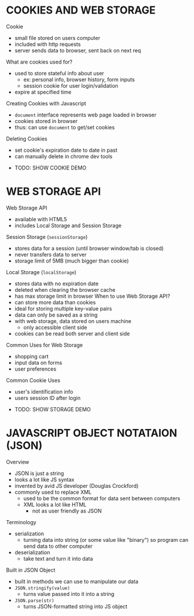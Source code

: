 
# COOKIES AND WEB STORAGE

Cookie
- small file stored on users computer
- included with http requests
- server sends data to browser, sent back on next req


What are cookies used for?
- used to store stateful info about user
	- ex: personal info, browser history, form inputs
	- session cookie for user login/validation
- expire at specified time



Creating Cookies with Javascript
- `document` interface represents web page loaded in browser
- cookies stored in browser
- thus: can use `document` to get/set cookies


Deleting Cookies
- set cookie's expiration date to date in past
- can manually delete in chrome dev tools



* TODO: SHOW COOKIE DEMO












# WEB STORAGE API



Web Storage API
- available with HTML5 
- includes Local Storage and Session Storage



Session Storage (`sessionStorage`)
- stores data for a session (until browser window/tab is closed)
- never transfers data to server
- storage limit of 5MB (much bigger than cookie)



Local Storage (`localStorage`)
- stores data with no expiration date
- deleted when clearing the browser cache
- has max storage limit in browser
When to use Web Storage API?
- can store more data than cookies
- ideal for storing multiple key-value pairs
- data can only be saved as a string
- with web storage, data stored on users machine
	- only accessible client side
- cookies can be read both server and client side


Common Uses for Web Storage
- shopping cart
- input data on forms
- user preferences


Common Cookie Uses
- user's identification info
- users session ID after login



* TODO: SHOW STORAGE DEMO


# JAVASCRIPT OBJECT NOTATAION (JSON)


Overview
- JSON is just a string
- looks a lot like JS syntax 
- invented by avid JS developer (Douglas Crockford)
- commonly used to replace XML
  - used to be the common format for data sent between computers
  - XML looks a lot like HTML
	- not as user friendly as JSON 






Terminology
- serialization
  - turning data into string (or some value like "binary") so program can send data to other computer
- deserialization
	- take text and turn it into data






Built in JSON Object
- built in methods we can use to manipulate our data
- `JSON.stringify(value)`
	- turns value passed into it into a string
- `JSON.parse(str)`
  - turns JSON-formatted string into JS object

